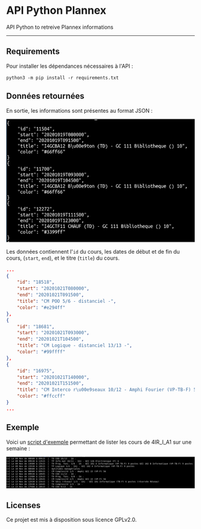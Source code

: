 # API Python Plannex

API Python to retreive Plannex informations

---

## Requirements

Pour installer les dépendances nécessaires à l'API :

```
python3 -m pip install -r requirements.txt
```

## Données retournées

En sortie, les informations sont présentes au format JSON :

![](./doc/imgs/output_dict.png)

Les données contiennent l'`id` du cours, les dates de début et de fin du cours, (`start`, `end`), et le titre (`title`) du cours.

```json
...
{
    "id": "18518",
    "start": "20201021T080000",
    "end": "20201021T091500",
    "title": "CM POO 5/6 - distanciel -",
    "color": "#e294ff"
},
{
    "id": "18681",
    "start": "20201021T093000",
    "end": "20201021T104500",
    "title": "CM Logique - distanciel 13/13 -",
    "color": "#99ffff"
},
{
    "id": "16975",
    "start": "20201021T140000",
    "end": "20201021T151500",
    "title": "CM Interco r\u00e9seaux 10/12 - Amphi Fourier (VP-TB-F) 56",
    "color": "#ffccff"
}
...
```

## Exemple

Voici un [script d'exemple](./example_script.py) permettant de lister les cours de 4IR_I_A1 sur une semaine :

![](./doc/imgs/example_de_script.png)


## Licenses

Ce projet est mis à disposition sous licence GPLv2.0.
